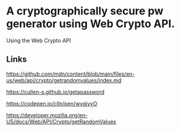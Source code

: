 
# A cryptographically secure pw generator using Web Crypto API.

Using the Web Crypto API

## Links

https://github.com/mdn/content/blob/main/files/en-us/web/api/crypto/getrandomvalues/index.md 

https://cullen-s.github.io/getapassword

https://codepen.io/clln/pen/wvqjyvO

https://developer.mozilla.org/en-US/docs/Web/API/Crypto/getRandomValues
